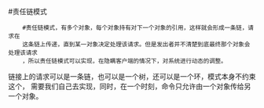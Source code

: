 #责任链模式
```jshelllanguage
    #责任链模式，有多个对象，每个对象持有对下一个对象的引用，这样就会形成一条链，请求在 
    这条链上传递，直到某一对象决定处理该请求。但是发出者并不清楚到底最终那个对象会处理该请求
    ，所以责任链模式可以实现，在隐瞒客户端的情况下，对系统进行动态的调整。
```

链接上的请求可以是一条链，也可以是一个树，还可以是一个环，模式本身不约束这个，
需要我们自己去实现，同时，在一个时刻，命令只允许由一个对象传给另一个对象。